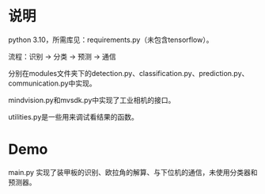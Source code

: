 # 说明
python 3.10，所需库见：requirements.py（未包含tensorflow）。

流程：识别 -> 分类 -> 预测 -> 通信

分别在modules文件夹下的detection.py、classification.py、prediction.py、communication.py中实现。

mindvision.py和mvsdk.py中实现了工业相机的接口。

utilities.py是一些用来调试看结果的函数。

# Demo
main.py 实现了装甲板的识别、欧拉角的解算、与下位机的通信，未使用分类器和预测器。